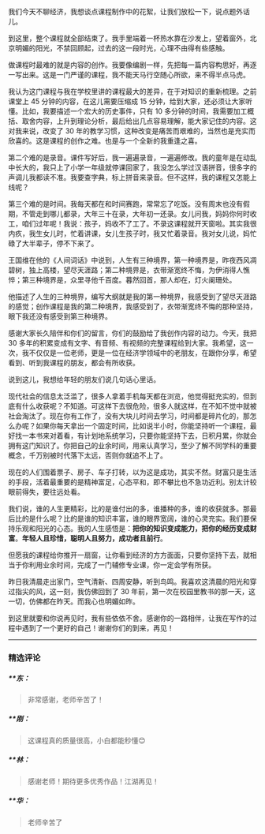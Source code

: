 <p data-nodeid="14351" class="">我们今天不聊经济，我想谈点课程制作中的花絮，让我们放松一下，说点题外话儿。</p>
<p data-nodeid="14352">到这里，整个课程就全部结束了。我手里端着一杯热水靠在沙发上，望着窗外，北京明媚的阳光，不禁回顾起，过去的这一段时光，心理不由得有些感触。</p>
<p data-nodeid="14353">做课程时最难的就是内容的创作。我要像编剧一样，先把每一篇内容构思好，再逐一写出来。这是一门严谨的课程，我不能天马行空随心所欲，来不得半点马虎。</p>
<p data-nodeid="14354">我认为这门课程与我在学校里讲的课程最大的差异，在于对知识的重新梳理。之前课堂上 45 分钟的内容，在这儿需要压缩成 15 分钟，给到大家，还必须让大家听懂。比如，我要描述一个宏大的历史事件，只有 10 多分钟的时间，我需要加工概括、取舍内容，上升到理论分析，最后给出几点容易理解，能大家记住的内容。这对我来说，改变了 30 年的教学习惯，这种改变是痛苦而艰难的，当然也是充实而欣喜的。这是课程的创作之难。也是与一个全新的我重逢之喜。</p>
<p data-nodeid="15339" class="te-preview-highlight">第二个难的是录音。课件写好后，我一遍遍录音，一遍遍修改。我的童年是在动乱中长大的，我只上了小学一年级就停课回家了，我没怎么学过汉语拼音，很多字的声调儿我都读不准。我要查字典，标上拼音来录音。但不这样，我的课程又怎能上线呢？</p>












<p data-nodeid="14356">第三个难的是时间。我每天都在和时间赛跑，常常忘了吃饭。没有周末也没有假期，不管走到哪儿都录，大年三十在录，大年初一还录。女儿问我，妈妈你何时收工，咱们过年呢！我说：孩子，妈收不了工了。不录这课程就开天窗啦。其实我很内疚，我生女儿时，忙着讲课，女儿生孩子时，我又忙着录音。我对女儿说，妈忙碌了大半辈子，停不下来了。</p>
<p data-nodeid="14357">王国维在他的《人间词话》中说到，人生有三种境界，第一种境界是，昨夜西风凋碧树，独上高楼，望尽天涯路；第二种境界是，衣带渐宽终不悔，为伊消得人憔悴；第三种境界是，众里寻他千百度。暮然回首，那人却在，灯火阑珊处。</p>
<p data-nodeid="14358">他描述了人生的三种境界，编写大纲就是我的第一种境界，我感受到了望尽天涯路的感觉；创作课程是我的第二种境界，我感受到了，衣带渐宽终不悔的那种坚持，眼下我还没有感受到第三种境界。</p>
<p data-nodeid="14359">感谢大家长久陪伴和你们的留言，你们的鼓励给了我创作内容的动力。今天，我把 30 多年的积累变成有文字、有音频、有视频的完整课程给到大家。我希望，这一次，我不仅仅是一位老师，更是一位在经济学领域中的老朋友，在跟你分享，希望看到、听到我课程的朋友，都会有所收获。</p>
<p data-nodeid="14360">说到这儿，我想给年轻的朋友们说几句话心里话。</p>
<p data-nodeid="14361">现代社会的信息太泛滥了，很多人拿着手机每天都在浏览，他觉得挺充实的，但到底有什么收获呢？不知道。可这样下去很危险，很多人就这样，在不知不觉中就被社会淘汰了。现在你有工作了，没有大块儿时间去学习，时间都是碎片化的，那怎么办呢？如果你每天拿出一个固定时间，比如说半小时，你能坚持听一个课程，最好找一本书来对着看，有计划地系统学习，只要你能坚持下去，日积月累，你就会拥有这门知识了。你把自己的业余时间，用来认真学习，至少了解不同学科的重要概念，千万别被时代落下太远，否则你就追不上了。</p>
<p data-nodeid="14362">现在的人们围着票子、房子、车子打转，以为这是成功，其实不然。财富只是生活的手段，活着最重要的是精神富足，心态平和，即不攀比也不急功近利。别太计较眼前得失，要往远处看。</p>
<p data-nodeid="14363">我们说，谁的人生更精彩，比的是谁付出的多，谁播种的多，谁的收获就多。那最后比的是什么呢？比的是谁的知识丰富，谁的眼界宽阔，谁的心灵充实。我们要保持乐观和阳光的心态。我的人生感悟是：<strong data-nodeid="14388">把你的知识变成能力，把你的经历变成财富</strong>。<strong data-nodeid="14389">年轻人且珍惜，聪明人且努力，成功者且前行</strong>。</p>
<p data-nodeid="14364">但愿我的课程给你推开一扇窗，让你看到经济的方方面面，只要你坚持下去，就相当于你利用业余时间，完成了一门辅修专业课，你一定会学有所获。</p>
<p data-nodeid="14365">昨日我清晨走出家门，空气清新、四周安静，听到鸟鸣。我喜欢这清晨的阳光和穿过指尖的风，这一刻，我仿佛回到了 30 年前，第一次在校园里教书的那一天，这一切，仿佛都在昨天。而我心也明媚如昨。</p>
<p data-nodeid="14366" class="">到这里就要和你说再见时，我有些依依不舍。感谢你的一路相伴，让我在写作的过程中遇到了一个更好的自己！谢谢你们的到来，再见！</p>

---

### 精选评论

##### **东：
> 非常感谢，老师辛苦了！

##### **刚：
> 这课程真的质量很高，小白都能秒懂😊

##### **林：
> 感谢老师！期待更多优秀作品！江湖再见！

##### **华：
> 老师辛苦了

